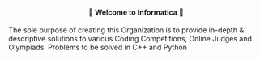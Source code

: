 #### <div align="center"> 🎊 Welcome to Informatica 🎊

The sole purpose of creating this Organization is to provide in-depth & descriptive solutions to various Coding Competitions, Online Judges and Olympiads. Problems to be solved in C++ and Python
